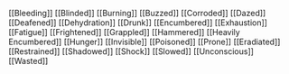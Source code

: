 [[Bleeding]]
[[Blinded]]
[[Burning]]
[[Buzzed]]
[[Corroded]]
[[Dazed]]
[[Deafened]]
[[Dehydration]]
[[Drunk]]
[[Encumbered]]
[[Exhaustion]]
[[Fatigue]]
[[Frightened]]
[[Grappled]]
[[Hammered]]
[[Heavily Encumbered]]
[[Hunger]]
[[Invisible]]
[[Poisoned]]
[[Prone]]
[[Eradiated]]
[[Restrained]]
[[Shadowed]]
[[Shock]]
[[Slowed]]
[[Unconscious]]
[[Wasted]]

